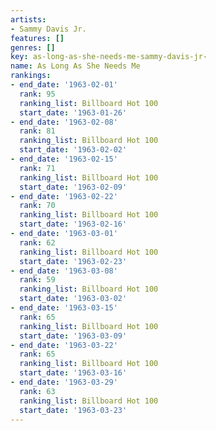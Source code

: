```yaml
---
artists:
- Sammy Davis Jr.
features: []
genres: []
key: as-long-as-she-needs-me-sammy-davis-jr-
name: As Long As She Needs Me
rankings:
- end_date: '1963-02-01'
  rank: 95
  ranking_list: Billboard Hot 100
  start_date: '1963-01-26'
- end_date: '1963-02-08'
  rank: 81
  ranking_list: Billboard Hot 100
  start_date: '1963-02-02'
- end_date: '1963-02-15'
  rank: 71
  ranking_list: Billboard Hot 100
  start_date: '1963-02-09'
- end_date: '1963-02-22'
  rank: 70
  ranking_list: Billboard Hot 100
  start_date: '1963-02-16'
- end_date: '1963-03-01'
  rank: 62
  ranking_list: Billboard Hot 100
  start_date: '1963-02-23'
- end_date: '1963-03-08'
  rank: 59
  ranking_list: Billboard Hot 100
  start_date: '1963-03-02'
- end_date: '1963-03-15'
  rank: 65
  ranking_list: Billboard Hot 100
  start_date: '1963-03-09'
- end_date: '1963-03-22'
  rank: 65
  ranking_list: Billboard Hot 100
  start_date: '1963-03-16'
- end_date: '1963-03-29'
  rank: 63
  ranking_list: Billboard Hot 100
  start_date: '1963-03-23'
---
```


